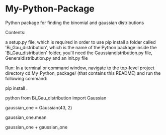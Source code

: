 # My-Python-Package
Python package for finding the binomial and gaussian distributions

Contents:

a setup.py file, which is required in order to use pip install
a folder called 'Bi_Gau_distribution', which is the name of the Python package
inside the 'Bi_Gau_distribution' folder, you'll need the Gaussiandistribution.py file, Generaldistribution.py and an init.py file

Run:
In a terminal or command window, navigate to the top-level project directory cd My_Python_package/ (that contains this README) and run the following command:

pip install .

python
from Bi_Gau_distribution import Gaussian

gaussian_one = Gaussian(43, 2)

gaussian_one.mean

gaussian_one + gaussian_one
